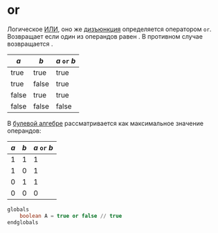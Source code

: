 # or

Логическое [ИЛИ](https://w.wiki/9tFE), оно же [дизъюнкция](https://w.wiki/9tFE) определяется оператором `or`.
Возвращает [](true.md) если один из операндов равен [](true.md). В противном случае возвращается [](false.md).

| _a_   | _b_   | _a_ `or` _b_ |
|-------|-------|--------------|
| true  | true  | true         |
| true  | false | true         |
| false | true  | true         |
| false | false | false        |

В [булевой алгебре](https://w.wiki/9XPW) рассматривается как максимальное значение операндов:

| _a_ | _b_ | _a_ `or` _b_ |
|-----|-----|--------------|
| 1   | 1   | 1            |
| 1   | 0   | 1            |
| 0   | 1   | 1            |
| 0   | 0   | 0            |

```sql
globals
    boolean A = true or false // true
endglobals
```